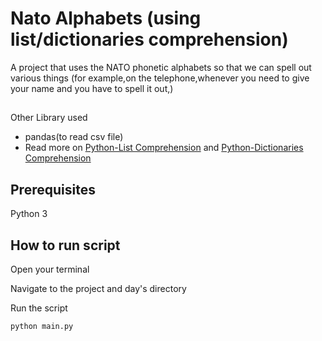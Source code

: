 # Nato Alphabets (using list/dictionaries comprehension)
 A project that uses the NATO phonetic alphabets so that we can spell out various things (for example,on the telephone,whenever you need to give your name and you have to spell it out,)
 ##
 Other Library used
 - pandas(to read csv file)
- Read more on [Python-List Comprehension](https://www.w3schools.com/python/python_lists_comprehension.asp) and [Python-Dictionaries Comprehension](https://www.programiz.com/python-programming/dictionary-comprehension)


## Prerequisites
Python 3

## How to run script
Open your terminal

Navigate to the project and day's directory

Run the script

`python main.py`


